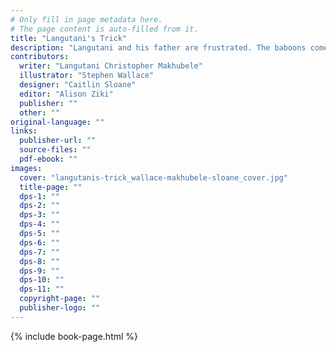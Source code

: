 ```yaml
---
# Only fill in page metadata here.
# The page content is auto-filled from it.
title: "Langutani's Trick"
description: "Langutani and his father are frustrated. The baboons come at night to eat and destroy their maize crops. Can they ever stop the baboons?"
contributors:
  writer: "Langutani Christopher Makhubele"
  illustrator: "Stephen Wallace"
  designer: "Caitlin Sloane"
  editor: "Alison Ziki"
  publisher: ""
  other: ""
original-language: ""
links:
  publisher-url: ""
  source-files: ""
  pdf-ebook: ""
images:
  cover: "langutanis-trick_wallace-makhubele-sloane_cover.jpg"
  title-page: ""
  dps-1: ""
  dps-2: ""
  dps-3: ""
  dps-4: ""
  dps-5: ""
  dps-6: ""
  dps-7: ""
  dps-8: ""
  dps-9: ""
  dps-10: ""
  dps-11: ""
  copyright-page: ""
  publisher-logo: ""
---
```


{% include book-page.html %}

